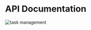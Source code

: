 # API Documentation
![task management](https://github.com/Obaidur1/Task-Management/assets/54591088/f675d1a3-a04d-421f-9b07-5f7212784ee6)
